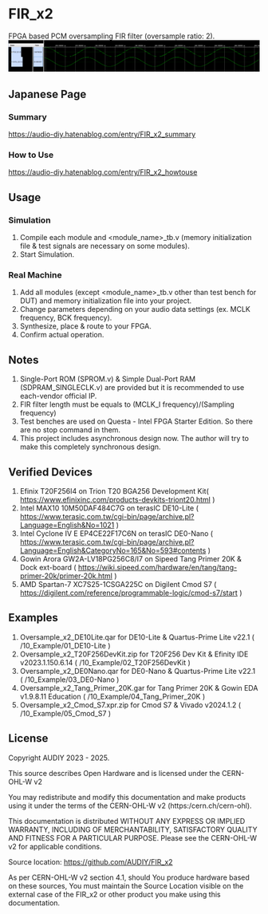 # FIR_x2
FPGA based PCM oversampling FIR filter (oversample ratio: 2).  
![Image 1](/Images/image1.png)

## Japanese Page
### Summary
https://audio-diy.hatenablog.com/entry/FIR_x2_summary
### How to Use
https://audio-diy.hatenablog.com/entry/FIR_x2_howtouse

## Usage
### Simulation
1. Compile each module and <module_name>_tb.v (memory initialization file & test signals are necessary on some modules).
2. Start Simulation.
   
### Real Machine
1. Add all modules (except <module_name>_tb.v other than test bench for DUT) and memory initialization file into your project.
2. Change parameters depending on your audio data settings (ex. MCLK frequency, BCK frequency).
3. Synthesize, place & route to your FPGA.
4. Confirm actual operation.

## Notes
1. Single-Port ROM (SPROM.v) & Simple Dual-Port RAM (SDPRAM_SINGLECLK.v) are provided but it is recommended to use each-vendor official IP.
2. FIR filter length must be equals to (MCLK_I frequency)/(Sampling frequency)
3. Test benches are used on Questa - Intel FPGA Starter Edition. So there are no stop command in them.
4. This project includes asynchronous design now. The author will try to make this completely synchronous design.

## Verified Devices
1. Efinix T20F256I4 on Trion T20 BGA256 Development Kit( https://www.efinixinc.com/products-devkits-triont20.html )
2. Intel MAX10 10M50DAF484C7G on terasIC DE10-Lite ( https://www.terasic.com.tw/cgi-bin/page/archive.pl?Language=English&No=1021 )
3. Intel Cyclone IV E EP4CE22F17C6N on terasIC DE0-Nano ( https://www.terasic.com.tw/cgi-bin/page/archive.pl?Language=English&CategoryNo=165&No=593#contents )
4. Gowin Arora GW2A-LV18PG256C8/I7 on Sipeed Tang Primer 20K & Dock ext-board ( https://wiki.sipeed.com/hardware/en/tang/tang-primer-20k/primer-20k.html )
5. AMD Spartan-7 XC7S25-1CSGA225C on Digilent Cmod S7 ( https://digilent.com/reference/programmable-logic/cmod-s7/start )

## Examples
1. Oversample_x2_DE10Lite.qar for DE10-Lite & Quartus-Prime Lite v22.1 ( /10_Example/01_DE10-Lite )
2. Oversample_x2_T20F256DevKit.zip for T20F256 Dev Kit & Efinity IDE v2023.1.150.6.14 ( /10_Example/02_T20F256DevKit )
3. Oversample_x2_DE0Nano.qar for DE0-Nano & Quartus-Prime Lite v22.1 ( /10_Example/03_DE0-Nano )
4. Oversample_x2_Tang_Primer_20K.gar for Tang Primer 20K & Gowin EDA v1.9.8.11 Education ( /10_Example/04_Tang_Primer_20K )
5. Oversample_x2_Cmod_S7.xpr.zip for Cmod S7 & Vivado v2024.1.2 ( /10_Example/05_Cmod_S7 )

## License
Copyright AUDIY 2023 - 2025.

This source describes Open Hardware and is licensed under the CERN-OHL-W v2

You may redistribute and modify this documentation and make products using it under the terms of the CERN-OHL-W v2 (https:/cern.ch/cern-ohl). 

This documentation is distributed WITHOUT ANY EXPRESS OR IMPLIED WARRANTY, INCLUDING OF MERCHANTABILITY, SATISFACTORY QUALITY AND FITNESS FOR A PARTICULAR PURPOSE. Please see the CERN-OHL-W v2 for applicable conditions.

Source location: https://github.com/AUDIY/FIR_x2

As per CERN-OHL-W v2 section 4.1, should You produce hardware based on these sources, You must maintain the Source Location visible on the external case of the FIR_x2 or other product you make using this documentation.
